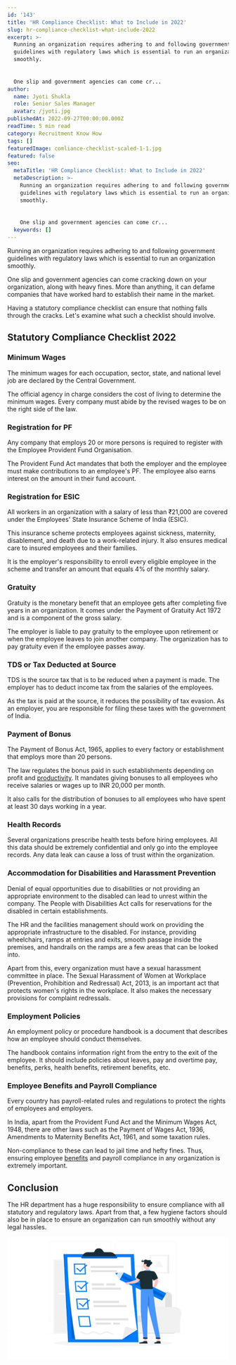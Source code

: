 ```yaml
---
id: '143'
title: 'HR Compliance Checklist: What to Include in 2022'
slug: hr-compliance-checklist-what-include-2022
excerpt: >-
  Running an organization requires adhering to and following government
  guidelines with regulatory laws which is essential to run an organization
  smoothly.


  One slip and government agencies can come cr...
author:
  name: Jyoti Shukla
  role: Senior Sales Manager
  avatar: /jyoti.jpg
publishedAt: 2022-09-27T00:00:00.000Z
readTime: 5 min read
category: Recruitment Know How
tags: []
featuredImage: comliance-checklist-scaled-1-1.jpg
featured: false
seo:
  metaTitle: 'HR Compliance Checklist: What to Include in 2022'
  metaDescription: >-
    Running an organization requires adhering to and following government
    guidelines with regulatory laws which is essential to run an organization
    smoothly.


    One slip and government agencies can come cr...
  keywords: []
---
```


Running an organization requires adhering to and following government guidelines with regulatory laws which is essential to run an organization smoothly.

One slip and government agencies can come cracking down on your organization, along with heavy fines. More than anything, it can defame companies that have worked hard to establish their name in the market.

<!--more-->

Having a statutory compliance checklist can ensure that nothing falls through the cracks. Let's examine what such a checklist should involve.

## Statutory Compliance Checklist 2022

### Minimum Wages 

The minimum wages for each occupation, sector, state, and national level job are declared by the Central Government.

The official agency in charge considers the cost of living to determine the minimum wages. Every company must abide by the revised wages to be on the right side of the law. 

### Registration for PF

Any company that employs 20 or more persons is required to register with the Employee Provident Fund Organisation.

The Provident Fund Act mandates that both the employer and the employee must make contributions to an employee's PF. The employee also earns interest on the amount in their fund account.

### Registration for ESIC

All workers in an organization with a salary of less than ₹21,000 are covered under the Employees' State Insurance Scheme of India (ESIC).

This insurance scheme protects employees against sickness, maternity, disablement, and death due to a work-related injury. It also ensures medical care to insured employees and their families.

It is the employer's responsibility to enroll every eligible employee in the scheme and transfer an amount that equals 4% of the monthly salary.

### Gratuity 

Gratuity is the monetary benefit that an employee gets after completing five years in an organization. It comes under the Payment of Gratuity Act 1972 and is a component of the gross salary.

The employer is liable to pay gratuity to the employee upon retirement or when the employee leaves to join another company. The organization has to pay gratuity even if the employee passes away.

### TDS or Tax Deducted at Source

TDS is the source tax that is to be reduced when a payment is made. The employer has to deduct income tax from the salaries of the employees.

As the tax is paid at the source, it reduces the possibility of tax evasion. As an employer, you are responsible for filing these taxes with the government of India.

### Payment of Bonus

The Payment of Bonus Act, 1965, applies to every factory or establishment that employs more than 20 persons.

The law regulates the bonus paid in such establishments depending on profit and [productivity](https://www.thetalentpool.ai/blogs/increase-hiring-efficiency-by-tracking-these-key-parameters). It mandates giving bonuses to all employees who receive salaries or wages up to INR 20,000 per month.

It also calls for the distribution of bonuses to all employees who have spent at least 30 days working in a year.

### Health Records  

Several organizations prescribe health tests before hiring employees. All this data should be extremely confidential and only go into the employee records. Any data leak can cause a loss of trust within the organization.

### Accommodation for Disabilities and Harassment Prevention 

Denial of equal opportunities due to disabilities or not providing an appropriate environment to the disabled can lead to unrest within the company. The People with Disabilities Act calls for reservations for the disabled in certain establishments. 

The HR and the facilities management should work on providing the appropriate infrastructure to the disabled. For instance, providing wheelchairs, ramps at entries and exits, smooth passage inside the premises, and handrails on the ramps are a few areas that can be looked into.

Apart from this, every organization must have a sexual harassment committee in place. The Sexual Harassment of Women at Workplace (Prevention, Prohibition and Redressal) Act, 2013, is an important act that protects women's rights in the workplace. It also makes the necessary provisions for complaint redressals. 

### Employment Policies 

An employment policy or procedure handbook is a document that describes how an employee should conduct themselves.

The handbook contains information right from the entry to the exit of the employee. It should include policies about leaves, pay and overtime pay, benefits, perks, health benefits, retirement benefits, etc. 

### Employee Benefits and Payroll Compliance 

Every country has payroll-related rules and regulations to protect the rights of employees and employers.

In India, apart from the Provident Fund Act and the Minimum Wages Act, 1948, there are other laws such as the Payment of Wages Act, 1936, Amendments to Maternity Benefits Act, 1961, and some taxation rules.

Non-compliance to these can lead to jail time and hefty fines. Thus, ensuring employee [benefits](https://www.thetalentpool.ai/recruitment-management-software-benefits) and payroll compliance in any organization is extremely important.

## Conclusion

The HR department has a huge responsibility to ensure compliance with all statutory and regulatory laws. Apart from that, a few hygiene factors should also be in place to ensure an organization can run smoothly without any legal hassles. 

![hr-compliance ](images/comliance-checklist-scaled-1-1-1024x566.jpg)
